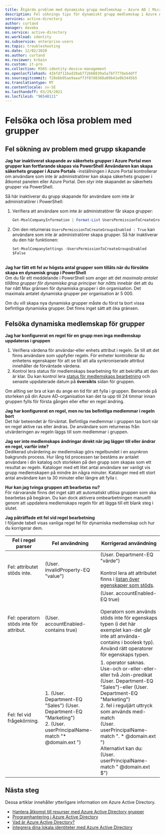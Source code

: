 ```yaml
---
title: Åtgärda problem med dynamiska grupp medlemskap – Azure AD | Microsoft Docs
description: Fel söknings tips för dynamiskt grupp medlemskap i Azure Active Directory
services: active-directory
author: curtand
manager: daveba
ms.service: active-directory
ms.workload: identity
ms.subservice: enterprise-users
ms.topic: troubleshooting
ms.date: 12/02/2020
ms.author: curtand
ms.reviewer: krbain
ms.custom: it-pro
ms.collection: M365-identity-device-management
ms.openlocfilehash: 41bfdf11bad28ab772b68839a5a7bf7776eb4dff
ms.sourcegitcommit: f28ebb95ae9aaaff3f87d8388a09b41e0b3445b5
ms.translationtype: MT
ms.contentlocale: sv-SE
ms.lasthandoff: 03/29/2021
ms.locfileid: "96548111"
---
```

# <a name="troubleshoot-and-resolve-groups-issues"></a>Felsöka och lösa problem med grupper

## <a name="troubleshooting-group-creation-issues"></a>Fel sökning av problem med grupp skapande

**Jag har inaktiverat skapande av säkerhets grupper i Azure Portal men grupper kan fortfarande skapas via PowerShell** **Användaren kan skapa säkerhets grupper i Azure Portals** -inställningen i Azure Portal kontrollerar om användare som inte är administratörer kan skapa säkerhets grupper i åtkomst panelen eller Azure Portal. Den styr inte skapandet av säkerhets grupper via PowerShell.

Så här inaktiverar du grupp skapande för användare som inte är administratörer i PowerShell:
1. Verifiera att användare som inte är administratörer får skapa grupper:
   

   ```powershell
   Get-MsolCompanyInformation | Format-List UsersPermissionToCreateGroupsEnabled
   ```

  
2. Om den returneras `UsersPermissionToCreateGroupsEnabled : True` kan användare som inte är administratörer skapa grupper. Så här inaktiverar du den här funktionen:
  

   ``` 
   Set-MsolCompanySettings -UsersPermissionToCreateGroupsEnabled $False
   ```

<br/>**Jag har fått ett fel av högsta antal grupper som tillåts när du försökte skapa en dynamisk grupp i PowerShell**<br/>
Om du får ett meddelande i PowerShell som anger att det _maximala antalet tillåtna grupper för dynamiska grup principer har nåtts_ innebär det att du har nått Max gränsen för dynamiska grupper i din organisation. Det maximala antalet dynamiska grupper per organisation är 5 000.

Om du vill skapa nya dynamiska grupper måste du först ta bort vissa befintliga dynamiska grupper. Det finns inget sätt att öka gränsen.

## <a name="troubleshooting-dynamic-memberships-for-groups"></a>Felsöka dynamiska medlemskap för grupper

**Jag har konfigurerat en regel för en grupp men inga medlemskap uppdateras i gruppen**<br/>
1. Verifiera värdena för användar-eller enhets attribut i regeln. Se till att det finns användare som uppfyller regeln. För enheter kontrollerar du enhetens egenskaper för att se till att alla synkroniserade attribut innehåller de förväntade värdena.<br/>
2. Kontrol lera status för medlemskaps bearbetning för att bekräfta att den är klar. Du kan kontrol lera [status för medlemskaps bearbetning](groups-create-rule.md#check-processing-status-for-a-rule) och senaste uppdaterade datum på **översikts** sidan för gruppen.

Om allting ser bra ut kan du ange en tid för att fylla i gruppen. Beroende på storleken på din Azure AD-organisation kan det ta upp till 24 timmar innan gruppen fylls för första gången eller efter en regel ändring.

**Jag har konfigurerat en regel, men nu tas befintliga medlemmar i regeln bort**<br/>Det här beteendet är förväntat. Befintliga medlemmar i gruppen tas bort när en regel aktive ras eller ändras. De användare som returneras från utvärderingen av regeln läggs till som medlemmar i gruppen.

**Jag ser inte medlemskaps ändringar direkt när jag lägger till eller ändrar en regel, varför inte?**<br/>Dedikerad utvärdering av medlemskap görs regelbundet i en asynkron bakgrunds process. Hur lång tid processen tar bestäms av antalet användare i din katalog och storleken på den grupp som skapas som ett resultat av regeln. Kataloger med ett litet antal användare ser vanligt vis grupp medlemskapen på mindre än några minuter. Kataloger med ett stort antal användare kan ta 30 minuter eller längre att fylla i.

**Hur kan jag tvinga gruppen att bearbetas nu?**<br/>
För närvarande finns det inget sätt att automatiskt utlösa gruppen som ska bearbetas på begäran. Du kan dock aktivera ombearbetningen manuellt genom att uppdatera medlemskaps regeln för att lägga till ett blank steg i slutet.  

**Jag påträffade ett fel vid regel bearbetning**<br/>I följande tabell visas vanliga regel fel för dynamiska medlemskap och hur du korrigerar dem.

| Fel i regel parser | Fel användning | Korrigerad användning |
| --- | --- | --- |
| Fel: attributet stöds inte. |(User. invalidProperty-EQ "value") |(User. Department-EQ "värde")<br/><br/>Kontrol lera att attributet finns i [listan över egenskaper som stöds](groups-dynamic-membership.md#supported-properties). |
| Fel: operatorn stöds inte för attribut. |(User. accountEnabled-contains true) |(User. accountEnabled-EQ true)<br/><br/>Operatorn som används stöds inte för egenskaps typen (i det här exemplet kan-det går inte att använda-contains i boolesk typ). Använd rätt operatorer för egenskaps typen. |
| Fel: fel vid frågekörning. | 1. (User. Department-EQ "Sales") (User. Department-EQ "Marketing")<br>2. (User. userPrincipalName-match "* @domain.ext ") | 1. operator saknas. Use-och or-eller-eller-eller två Join-predikat<br>(User. Department-EQ "Sales")-eller (User. Department-EQ "Marketing")<br>2. fel i reguljärt uttryck som används med-match<br>(User. userPrincipalName-match ". * @domain.ext ")<br>Alternativt kan du: (User. userPrincipalName-match " @domain.ext $") |

## <a name="next-steps"></a>Nästa steg

Dessa artiklar innehåller ytterligare information om Azure Active Directory.

* [Hantera åtkomst till resurser med Azure Active Directory grupper](../fundamentals/active-directory-manage-groups.md)
* [Programhantering i Azure Active Directory](../manage-apps/what-is-application-management.md)
* [Vad är Azure Active Directory?](../fundamentals/active-directory-whatis.md)
* [Integrera dina lokala identiteter med Azure Active Directory](../hybrid/whatis-hybrid-identity.md)